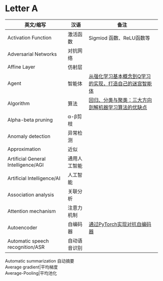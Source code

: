 # Letter A

英文/缩写|汉语|备注
---|---|---
Activation Function|激活函数|Sigmiod 函数、ReLU函数等
Adversarial Networks|对抗网络|
Affine Layer|仿射层|
Agent|智能体|[从强化学习基本概念到Q学习的实现，打造自己的迷宫智能体](https://www.jiqizhixin.com/articles/83490ca4-3bb9-40fa-9306-366902430ade)
Algorithm|算法|[回归、分类与聚类：三大方向剖解机器学习算法的优缺点](https://www.jiqizhixin.com/articles/99633338-62ff-460e-b313-0ab7a38d6592)
Alpha-beta pruning|α-β剪枝|
Anomaly detection|异常检测|
Approximation|近似|
Artificial General Intelligence/AGI|通用人工智能|
Artificial Intelligence/AI|人工智能|
Association analysis|关联分析|
Attention mechanism|注意力机制|
Autoencoder|自编码器|[通过PyTorch实现对抗自编码器](https://www.jiqizhixin.com/articles/fa8b9e4a-6c75-403c-880c-9e695d0280c8)
Automatic speech recognition/ASR|自动语音识别
Automatic summarization	自动摘要	
Average gradient|平均梯度	
Average-Pooling|平均池化	
